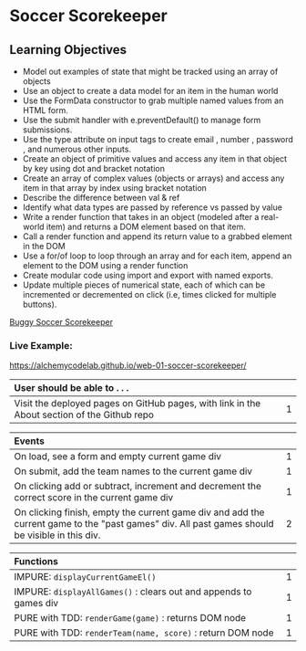 # Soccer Scorekeeper

## Learning Objectives
- Model out examples of state that might be tracked using an array of objects
- Use an object to create a data model for an item in the human world
- Use the FormData  constructor to grab multiple named values from an HTML form.
- Use the submit handler with e.preventDefault() to manage form submissions.
- Use the type attribute on input tags to create email , number , password , and numerous other inputs.
- Create an object of primitive values and access any item in that object by key using dot and bracket notation
- Create an array of complex values (objects or arrays) and access any item in that array by index using bracket notation
- Describe the difference between val & ref
- Identify what data types are passed by reference vs passed by value
- Write a render function that takes in an object (modeled after a real-world item) and returns a DOM element based on that item.
- Call a render function and append its return value to a grabbed element in the DOM
- Use a for/of loop to loop through an array and for each item, append an element to the DOM using a render function
- Create modular code using import and export with named exports.
- Update multiple pieces of numerical state, each of which can be incremented or decremented on click (i.e, times clicked for multiple buttons).

[Buggy Soccer Scorekeeper](https://github.com/alchemycodelab/buggy-js-soccer-scorekeeper)

### Live Example:
https://alchemycodelab.github.io/web-01-soccer-scorekeeper/


| User should be able to . . .                                                         |             |
| :----------------------------------------------------------------------------------- | ----------: |
| Visit the deployed pages on GitHub pages, with link in the About section of the Github repo|        1 |

| Events                                                                               |             |
| :----------------------------------------------------------------------------------- | ----------: |
| On load, see a form and empty current game div                                             |        1 |
| On submit, add the team names to the current game div                                      |        1 |
| On clicking add or subtract, increment and decrement the correct score in the current game div|     1 |
| On clicking finish, empty the current game div and add the current game to the "past games" div. All past games should be visible in this div. |2|

| Functions                                                              |             |
| :----------------------------------------------------------------------------------- | ----------: |
| IMPURE: `displayCurrentGameEl()` | 1|
| IMPURE: `displayAllGames()` : clears out and appends to games div | 1|
| PURE with TDD: `renderGame(game)` : returns DOM node | 1|
| PURE with TDD: `renderTeam(name, score)` :  return DOM node | 1|

